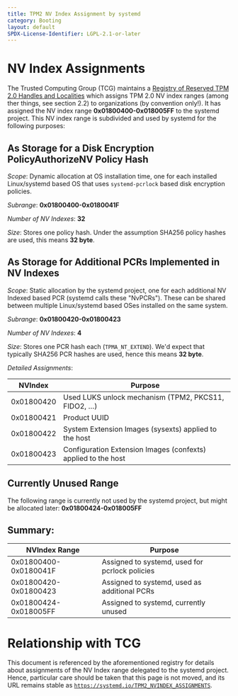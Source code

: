 ```yaml
---
title: TPM2 NV Index Assignment by systemd
category: Booting
layout: default
SPDX-License-Identifier: LGPL-2.1-or-later
---
```


# NV Index Assignments

The Trusted Computing Group (TCG) maintains a [Registry of Reserved TPM 2.0
Handles and Localities](https://trustedcomputinggroup.org/resource/registry/)
which assigns TPM 2.0 NV index ranges (among ther things, see section 2.2) to
organizations (by convention only!). It has assigned the NV index range
**0x01800400-0x018005FF** to the systemd project. This NV index range is subdivided
and used by systemd for the following purposes:

## As Storage for a Disk Encryption PolicyAuthorizeNV Policy Hash

*Scope*: Dynamic allocation at OS installation time, one for each installed
Linux/systemd based OS that uses `systemd-pcrlock` based disk encryption policies.

*Subrange*: **0x01800400-0x0180041F**

*Number of NV Indexes*: **32**

*Size*: Stores one policy hash. Under the assumption SHA256 policy hashes are
used, this means **32 byte**.

## As Storage for Additional PCRs Implemented in NV Indexes

*Scope*: Static allocation by the systemd project, one for each additional NV
Indexed based PCR (systemd calls these "NvPCRs"). These can be shared between
multiple Linux/systemd based OSes installed on the same system.

*Subrange*: **0x01800420-0x01800423**

*Number of NV Indexes*: **4**

*Size*: Stores one PCR hash each (`TPMA_NT_EXTEND`). We'd expect that typically
SHA256 PCR hashes are used, hence this means **32 byte**.

*Detailed Assignments*:

|    NVIndex | Purpose                                                        |
|------------|----------------------------------------------------------------|
| 0x01800420 | Used LUKS unlock mechanism (TPM2, PKCS11, FIDO2, …)            |
| 0x01800421 | Product UUID                                                   |
| 0x01800422 | System Extension Images (sysexts) applied to the host          |
| 0x01800423 | Configuration Extension Images (confexts) applied to the host  |

## Currently Unused Range

The following range is currently not used by the systemd project, but might be
allocated later: **0x01800424-0x018005FF**

## Summary:

|         NVIndex Range | Purpose                                                        |
|-----------------------|----------------------------------------------------------------|
| 0x01800400-0x0180041F | Assigned to systemd, used for pcrlock policies                 |
| 0x01800420-0x01800423 | Assigned to systemd, used as additional PCRs                   |
| 0x01800424-0x018005FF | Assigned to systemd, currently unused                          |

# Relationship with TCG

This document is referenced by the aforementioned registry for details about
assignments of the NV Index range delegated to the systemd project. Hence,
particular care should be taken that this page is not moved, and its URL
remains stable as
[`https://systemd.io/TPM2_NVINDEX_ASSIGNMENTS`](https://systemd.io/TPM2_NVINDEX_ASSIGNMENTS).
